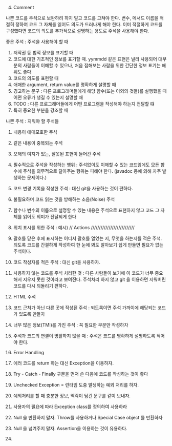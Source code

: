 4. Comment

나쁜 코드를 주석으로 보완하려 하지 말고 코드를 고쳐야 한다. 변수, 메서드 이름을 적절히 정하여 코드 그 자체를 읽어도 의도가 드러나게 해야 한다.
이미 적절하게 코드를 구성했다면 코드의 의도를 추가적으로 설명하는 용도로 주석을 사용해야 한다.

좋은 주석 : 주석을 사용해야 할 때
1. 저작권 등 법적 정보를 표기할 때
2. 코드에 대한 기초적인 정보를 표기할 때. yymmdd 같은 표현은 널리 사용되어 대부분의 사람들이 이해할 수 있으나, 처음 접해보는 사람을 위한 간단한 정보 표기는 해줘도 좋다
3. 코드의 의도를 표현할 때
4. 애매한 argument, return value를 명확하게 설명할 때
5. 경고하는 문구 : 다른 프로그래머들에게 해당 함수(또는 이외의 것들)를 실행했을 때 어떤 오류가 생길 수 있는지 설명할 때
6. TODO : 다른 프로그래머들에게 어떤 프로그램을 작성해야 하는지 전달할 떄
7. 특히 중요한 부분을 강조할 때

나쁜 주석 : 지워야 할 주석들
1. 내용이 애매모호한 주석 
2. 같은 내용이 중복되는 주석
3. 오해의 여지가 있는, 잘못된 표현이 들어간 주석
4. 필수적으로 주석을 작성하는 행위 : 주석없이도 이해할 수 있는 코드임에도 모든 함수에 주석을 의무적으로 달아주는 행위는 피해야 한다. 
    (javadoc 등에 의해 자주 발생하는 문제이다.)
5. 코드 변경 기록을 작성한 주석 : 대신 git을 사용하는 것이 편하다.
6. 불필요하며 코드 읽는 것을 방해하는 소음(Noise) 주석
7. 함수나 변수의 이름으로 설명할 수 있는 내용은 주석으로 표현하지 않고 코드 그 자체를 읽어도 의미가 전달되게 한다
8. 위치 표시를 위한 주석 : 예시) // Actions ///////////////////////////
9. 괄호를 닫은 후에 표시하는 어디서 괄호를 열었는 지, 무엇을 하는지를 적은 주석.
    되도록 코드를 간결하게 작성하여 한 눈에 봐도 알아보기 쉽게 만들면 필요가 없는 주석이다.
11. 코드 작성자를 적은 주석 : 대신 git을 사용하자.
12. 사용하지 않는 코드를 주석 처리한 것 : 다른 사람들이 보기에 이 코드가 너무 중요해서 지우지 못한 것이라고 보여진다.
    주석처리 하지 않고 git 을 이용하면 지워버린 코드를 다시 되돌리기 편하다.
13. HTML 주석
14. 코드 근처가 아닌 다른 곳에 작성된 주석 : 되도록이면 주석 가까이에 해당되는 코드가 있도록 만들자
15. 너무 많은 정보(TMI)를 가진 주석 : 꼭 필요한 부분만 작성하자
16. 주석과 코드의 연결이 명활하지 않을 때 : 주석은 코드를 명확하게 설명하도록 적어야 한다.


7. Error Handling

1. 에러 코드를 return 하는 대신 Exception을 이용하자.
2. Try - Catch - Finally 구문을 먼저 쓴 다음에 코드를 작성하는 것이 좋다
3. Unchecked Exception = 런타임 도중 발생하는 예외 처리를 하자.
4. 예외처리를 할 때 충분한 정보, 맥락이 담긴 문구를 같이 보내자.
5. 사용자의 필요에 따라 Exception class를 정의하여 사용하라
6. Null 을 반환하지 말자. Throw를 사용하거나 Special Case object 를 반환하자
7. Null 을 넘겨주지 말자. Assertion을 이용하는 것이 유용하다.
8. 
